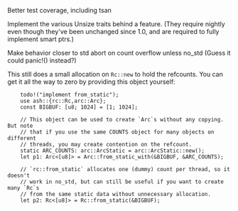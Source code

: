 Better test coverage, including tsan

Implement the various Unsize traits behind a feature. (They require nightly even
though they've been unchanged since 1.0, and are required to fully implement
smart ptrs.)

Make behavior closer to std abort on count overflow unless no_std
(Guess it could panic!() instead?)


This still does a small allocation on `Rc::new` to hold the refcounts.
You can get it all the way to zero by providing this object yourself:

```skip
    todo!("implement from_static");
    use ash::{rc::Rc,arc::Arc};
    const BIGBUF: [u8; 1024] = [1; 1024];

    // This object can be used to create `Arc`s without any copying. But note
    // that if you use the same COUNTS object for many objects on different
    // threads, you may create contention on the refcount.
    static ARC_COUNTS: arc::ArcStatic = arc::ArcStatic::new();
    let p1: Arc<[u8]> = Arc::from_static_with(&BIGBUF, &ARC_COUNTS);

    // `rc::from_static` allocates one (dummy) count per thread, so it doesn't
    // work in no_std, but can still be useful if you want to create many `Rc`s
    // from the same static data without unnecessary allocation.
    let p2: Rc<[u8]> = Rc::from_static(&BIGBUF);
```
